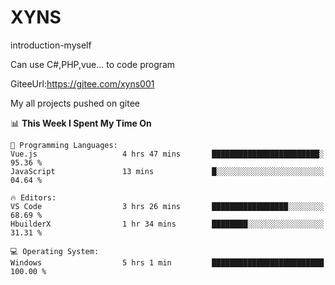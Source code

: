# XYNS
introduction-myself

Can use C#,PHP,vue... to code program

GiteeUrl:https://gitee.com/xyns001

My all projects pushed on gitee

<!--START_SECTION:waka-->
📊 **This Week I Spent My Time On** 

```text
💬 Programming Languages: 
Vue.js                   4 hrs 47 mins       ████████████████████████░   95.36 % 
JavaScript               13 mins             █░░░░░░░░░░░░░░░░░░░░░░░░   04.64 % 

🔥 Editors: 
VS Code                  3 hrs 26 mins       █████████████████░░░░░░░░   68.69 % 
HbuilderX                1 hr 34 mins        ████████░░░░░░░░░░░░░░░░░   31.31 % 

💻 Operating System: 
Windows                  5 hrs 1 min         █████████████████████████   100.00 % 
```


<!--END_SECTION:waka-->
